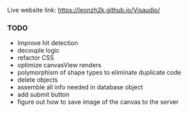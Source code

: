 Live website link: <a href="https://leonzh2k.github.io/Visaudio/" target="_blank">https://leonzh2k.github.io/Visaudio/</a>

### TODO
- Improve hit detection 
- decouple logic 
- refactor CSS
- optimize canvasView renders
- polymorphism of shape types to eliminate duplicate code
- delete objects
- assemble all info needed in database object
- add submit button
- figure out how to save image of the canvas to the server
